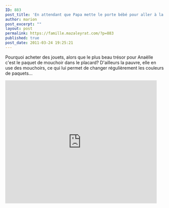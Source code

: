 ```yaml
---
ID: 883
post_title: 'En attendant que Papa mette le porte bébé pour aller à la crèche :'
author: marion
post_excerpt: ""
layout: post
permalink: https://famille.mazaleyrat.com/?p=883
published: true
post_date: 2011-03-24 19:25:21
---
```

Pourquoi acheter des jouets, alors que le plus beau trésor pour Anaëlle c'est le paquet de mouchoir dans le placard? D'ailleurs la pauvre, elle en use des mouchoirs, ce qui lui permet de changer régulièrement les couleurs de paquets...

<iframe title="YouTube video player" width="480" height="390" src="http://www.youtube.com/embed/2ONXgFyabj8" frameborder="0" allowfullscreen></iframe>